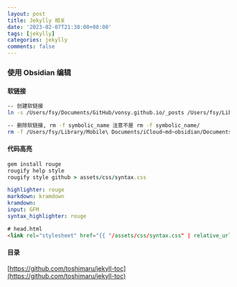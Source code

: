 ```yaml
---
layout: post
title: Jekylly 相关
date: '2023-02-07T21:38:00+08:00'
tags: [jekylly]
categories: jekylly
comments: false
---
```


### 使用 Obsidian 编辑
#### 软链接
```bash
-- 创建软链接
ln -s /Users/fsy/Documents/GitHub/vonsy.github.io/_posts /Users/fsy/Library/Mobile\ Documents/iCloud~md~obsidian/Documents

-- 删除软链接, rm -f symbolic_name 注意不是 rm -f symbolic_name/
rm -f /Users/fsy/Library/Mobile\ Documents/iCloud~md~obsidian/Documents/_posts
```
#### 代码高亮
```ruby
gem install rouge
rougify help style
rougify style github > assets/css/syntax.css
```
```yaml
highlighter: rouge
markdown: kramdown
kramdown:
input: GFM
syntax_highlighter: rouge
```
```html
# head.html
<link rel="stylesheet" href="{{ "/assets/css/syntax.css" | relative_url }}">
```
#### 目录
[https://github.com/toshimaru/jekyll-toc](https://github.com/toshimaru/jekyll-toc)